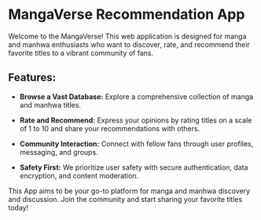 # MangaVerse Recommendation App

Welcome to the MangaVerse! This web application is designed for manga and manhwa enthusiasts who want to discover, rate, and recommend their favorite titles to a vibrant community of fans.

## Features:

- **Browse a Vast Database:** Explore a comprehensive collection of manga and manhwa titles.

- **Rate and Recommend:** Express your opinions by rating titles on a scale of 1 to 10 and share your recommendations with others.

- **Community Interaction:** Connect with fellow fans through user profiles, messaging, and groups.

- **Safety First:** We prioritize user safety with secure authentication, data encryption, and content moderation.

This App aims to be your go-to platform for manga and manhwa discovery and discussion. Join the community and start sharing your favorite titles today!
